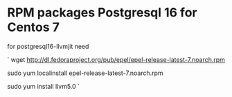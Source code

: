 # RPM packages Postgresql 16 for Centos 7

for postgresql16-llvmjit need 

`
wget http://dl.fedoraproject.org/pub/epel/epel-release-latest-7.noarch.rpm

sudo yum localinstall epel-release-latest-7.noarch.rpm

sudo yum install llvm5.0
`





